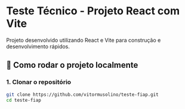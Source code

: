 # Teste Técnico - Projeto React com Vite

Projeto desenvolvido utilizando React e Vite para construção e desenvolvimento rápidos.

## 🚀 Como rodar o projeto localmente

### 1. Clonar o repositório

```bash
git clone https://github.com/vitormusolino/teste-fiap.git
cd teste-fiap
